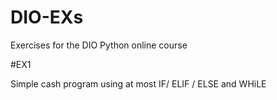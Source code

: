 # DIO-EXs
Exercises for the DIO Python online course

#EX1

Simple cash program using at most IF/ ELIF / ELSE and WHiLE